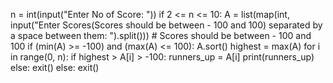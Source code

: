 n = int(input("Enter No of Score: "))
if 2 <= n <= 10:
    A = list(map(int, input("Enter Scores(Scores should be between - 100 and 100) separated by a space between them: ").split()))
    # Scores should be between - 100 and 100
    if (min(A) >= -100) and (max(A) <= 100):
        A.sort()
        highest = max(A)
        for i in range(0, n):
            if highest > A[i] > -100:
                runners_up = A[i]
        print(runners_up)
    else:
        exit()
else:
    exit()
